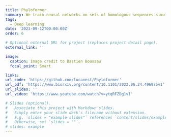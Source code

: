 ```yaml
---
title: Phyloformer
summary: W﻿e train neural networks on sets of homologous sequences simulated from probabilistic evolution models to infer phylogenetic trees. We use self-attention to obtain permutation-equivariant functions and ensure that the obtained tree does not depend on the order in which the sequences are provided. Our hope is to perform inference that is order of magnitude faster than state of the art maximum likelihood, and as accurate or even better under models with untractable likelihoods.
tags:
  - Deep learning
date: '2023-09-12T00:00:00Z'
order: 6

# Optional external URL for project (replaces project detail page).
external_link: ''

image:
  caption: Image credit to Bastien Boussau
  focal_point: Smart

links:
url_code: 'https://github.com/lucanest/Phyloformer'
url_pdf: 'https://www.biorxiv.org/content/10.1101/2022.06.24.496975v1'
url_slides: ''
url_video: 'https://www.youtube.com/watch?v=ytqRFZDg1vI'

# Slides (optional).
#   Associate this project with Markdown slides.
#   Simply enter your slide deck's filename without extension.
#   E.g. `slides = "example-slides"` references `content/slides/example-slides.md`.
#   Otherwise, set `slides = ""`.
# slides: example
---
```

